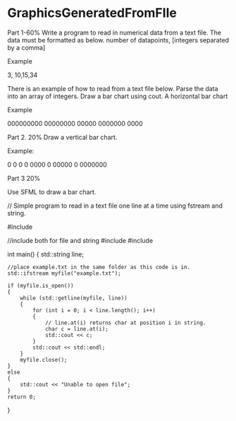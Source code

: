 # GraphicsGeneratedFromFIle

Part 1-60%
Write a program to read in numerical data from a text file.
The data must be formatted as below.
number of datapoints, [integers separated by a comma]

Example

3, 10,15,34
 
There is an example of how to read from a text file below.
Parse the data into an array of integers.
Draw a bar chart using cout. A horizontal bar chart

Example 

000000000
00000000
00000
0000000
0000

Part 2. 20%
Draw a vertical bar chart.

Example:

  0
  0  0    0
0000    0
00000  0
0000000

Part 3 20%

Use SFML to draw a bar chart.



// Simple program to read in a text file one line at a time using fstream and string.

#include <iostream>

//include both for file and string
#include <string>
#include <fstream>


int main() {
	std::string line;
	
	//place example.txt in the same folder as this code is in.
	std::ifstream myfile("example.txt");
	
	if (myfile.is_open())
	{
		while (std::getline(myfile, line))
		{
			for (int i = 0; i < line.length(); i++)
			{
				// line.at(i) returns char at position i in string.
				char c = line.at(i);
				std::cout << c;
			}
			std::cout << std::endl;
		}
		myfile.close();
	}
	else
	{
		std::cout << "Unable to open file";
	}
	return 0;
}
